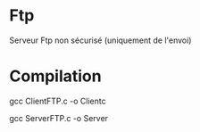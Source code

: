 # Ftp
Serveur Ftp non sécurisé (uniquement de l'envoi)

# Compilation

gcc ClientFTP.c -o Clientc

gcc ServerFTP.c -o Server 
